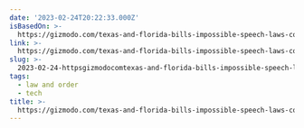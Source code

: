 ```yaml
---
date: '2023-02-24T20:22:33.000Z'
isBasedOn: >-
  https://gizmodo.com/texas-and-florida-bills-impossible-speech-laws-coming-1850115791
link: >-
  https://gizmodo.com/texas-and-florida-bills-impossible-speech-laws-coming-1850115791
slug: >-
  2023-02-24-httpsgizmodocomtexas-and-florida-bills-impossible-speech-laws-coming-1850115791
tags:
  - law and order
  - tech
title: >-
  https://gizmodo.com/texas-and-florida-bills-impossible-speech-laws-coming-1850115791
---
```


